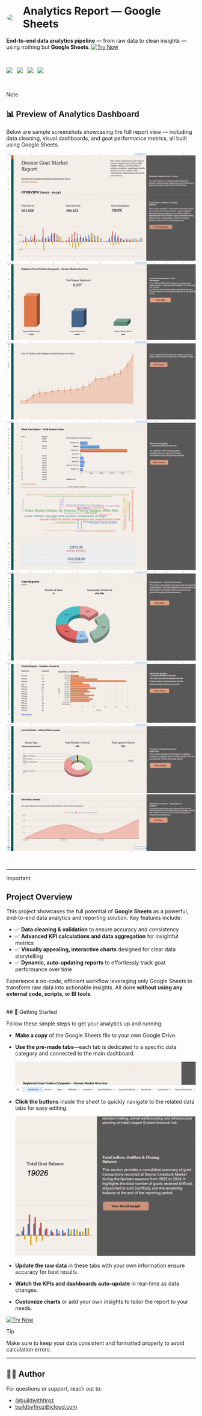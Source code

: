 
<h1 align="left" style="display: flex; align-items: center;">
  <img src="https://img.icons8.com/color/48/google-sheets.png" width="35" style="border-radius: 50%; margin-right: 10px;" />
  Analytics Report — Google Sheets
</h1>


<p align="left">
  <strong>End-to-end data analytics pipeline</strong> — from raw data to clean insights — using nothing but <b>Google Sheets</b>.  
  <a href="https://docs.google.com/spreadsheets/d/1edPU09eo8kNSqbiRAmGw8-ZucZ8On0oknupMnmbrloM/edit?usp=sharing" target="_blank" rel="noopener noreferrer">
    <img src="https://img.shields.io/badge/Try%20Now-Google%20Sheets-blue?logo=google-sheets&logoColor=white&style=plastic" alt="Try Now" />
  </a>
</p>

<br>
<p align="left">
  <img src="https://img.shields.io/badge/Google%20Sheets-34A853?logo=google-sheets&logoColor=white&style=plastic" width='20%' /> &nbsp;
  <img src="https://img.shields.io/badge/Data%20Cleaning-FFD700?style=plastic&logo=databricks&logoColor=black" width='20%' /> &nbsp;
  <img src="https://img.shields.io/badge/Analytics-F57C00?style=plastic&logo=google-analytics&logoColor=white" width='14%'/> &nbsp;
  <img src="https://img.shields.io/badge/No%20Code-00C853?style=plastic&logo=codeforces&logoColor=white" width='13.5%'/>
</p>

<br>

>[!NOTE]
>
> ## 📊 Preview of Analytics Dashboard 
>
> Below are sample screenshots showcasing the full report view — including data cleaning, visual dashboards, and goat performance metrics, all built using Google Sheets.
>
> ![File](src/deonar-1.png)
> ![File](src/deonar-2.png)
> ![File](src/geonar-3.png)
> ![File](src/denoar-4.png)
> ![File](src/denoar-5.png)
> ![File](src/deonar-6.png)
> ![File](src/deonar-7.png)
> ![File](src/deonar-8.png)

<br>

---

> [!IMPORTANT]
> 
> ## Project Overview
> 
> This project showcases the full potential of **Google Sheets** as a powerful, end-to-end data analytics and reporting solution. Key features include:
> 
> - ✅ **Data cleaning & validation** to ensure accuracy and consistency   
> - ✅ **Advanced KPI calculations and data aggregation** for insightful metrics  
> - ✅ **Visually appealing, interactive charts** designed for clear data storytelling  
> - ✅ **Dynamic, auto-updating reports** to effortlessly track goat performance over time  
> 
> Experience a no-code, efficient workflow leveraging only Google Sheets to transform raw data into actionable insights. All done **without using any external code, scripts, or BI tools**.
<br>
## 🚀 Getting Started

Follow these simple steps to get your analytics up and running:

- **Make a copy** of the Google Sheets file to your own Google Drive.  
- **Use the pre-made tabs**—each tab is dedicated to a specific data category and connected to the main dashboard.

   ![Google Sheets Tabs Navigation](src/tabs.png)

- **Click the buttons** inside the sheet to quickly navigate to the related data tabs for easy editing.

   ![Navigation Buttons in Google Sheets](src/press-button.png)

- **Update the raw data** in these tabs with your own information ensure accuracy for best results.  
-  **Watch the KPIs and dashboards auto-update** in real-time as data changes.  
- **Customize charts** or add your own insights to tailor the report to your needs.  


[![Try Now](https://img.shields.io/badge/Try%20Now-Google%20Sheets-blue?logo=google-sheets&logoColor=white&style=plastic)](https://docs.google.com/spreadsheets/d/1edPU09eo8kNSqbiRAmGw8-ZucZ8On0oknupMnmbrloM/edit?usp=sharing)


> [!TIP]
> Make sure to keep your data consistent and formatted properly to avoid calculation errors.


---


## 👨‍💻 Author
For questions or support, reach out to:  

- [@buildwithfiroz](https://github.com/buildwithfiroz)
- buildbyfiroz@icloud.com  